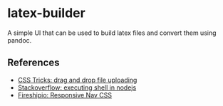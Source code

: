 # latex-builder

 A simple UI that can be used to build latex files and convert them using pandoc.

## References

- [CSS Tricks: drag and drop file uploading](https://css-tricks.com/drag-and-drop-file-uploading/)
- [Stackoverflow: executing shell in nodejs](https://stackabuse.com/executing-shell-commands-with-node-js/)
- [Fireshipio: Responsive Nav CSS](https://github.com/fireship-io/222-responsive-icon-nav-css)

